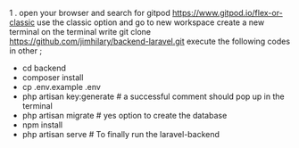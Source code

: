 1 . open your browser and search for gitpod   https://www.gitpod.io/flex-or-classic
use the classic option and go to new workspace create a new terminal
on the terminal write   git clone https://github.com/jimhilary/backend-laravel.git
 execute the following codes in other ;
 - cd backend
 - composer install
 - cp .env.example .env
 - php artisan key:generate       # a successful comment should pop up in the terminal
 - php artisan migrate            # yes option to create the database
 - npm install
 - php artisan serve           # To finally run the  laravel-backend



 

